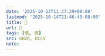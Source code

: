 ```yaml
---
date: '2025-10-13T11:27:29+08:00'
lastmod: '2025-10-14T21:46:45-08:00'
title: 󰘀
url: 󰘀
tags: [慼, 慼]
src: GHZR, DCCV
note:
---
```

